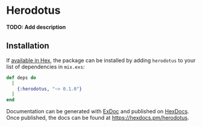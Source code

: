 # Herodotus

**TODO: Add description**

## Installation

If [available in Hex](https://hex.pm/docs/publish), the package can be installed
by adding `herodotus` to your list of dependencies in `mix.exs`:

```elixir
def deps do
  [
    {:herodotus, "~> 0.1.0"}
  ]
end
```

Documentation can be generated with [ExDoc](https://github.com/elixir-lang/ex_doc)
and published on [HexDocs](https://hexdocs.pm). Once published, the docs can
be found at <https://hexdocs.pm/herodotus>.

